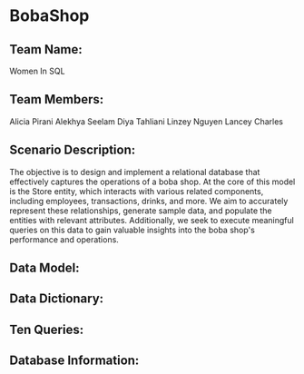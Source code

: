 # BobaShop
## Team Name: 
Women In SQL
## Team Members:
Alicia Pirani 
Alekhya Seelam
Diya Tahliani
Linzey Nguyen
Lancey Charles
## Scenario Description: 
The objective is to design and implement a relational database that effectively captures the operations of a boba shop. At the core of this model is the Store entity, which interacts with various related components, including employees, transactions, drinks, and more. We aim to accurately represent these relationships, generate sample data, and populate the entities with relevant attributes. Additionally, we seek to execute meaningful queries on this data to gain valuable insights into the boba shop's performance and operations.
## Data Model:
## Data Dictionary: 
## Ten Queries:
## Database Information:
